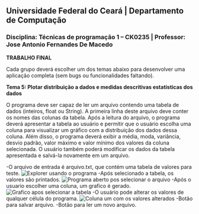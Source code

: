 ## **Universidade Federal do Ceará** | **Departamento de Computação**
### **Disciplina: Técnicas de programação 1 – CK0235** | **Professor: Jose Antonio Fernandes De Macedo**

**TRABALHO FINAL**

Cada grupo deverá escolher um dos temas abaixo para desenvolver uma aplicação completa (sem bugs ou funcionalidades faltando).

**Tema 5:​ Plotar distribuição a dados e medidas descritivas estatísticas dos dados**

O programa deve ser capaz de ler um arquivo contendo uma tabela de dados (inteiros, float ou String). A primeira linha deste arquivo deve conter os nomes das colunas da tabela. Após a leitura do arquivo, o programa deverá apresentar a tabela ao usuário e permitir que o usuário escolha uma coluna para visualizar um gráfico com a distribuição dos dados dessa coluna. Além disso, o programa deverá exibir a média, moda, variância, desvio padrão, valor máximo e valor mínimo dos valores da coluna selecionada. O usuário também poderá modificar os dados da tabela apresentada e salvá-la novamente em um arquivo.

-O arquivo de entrada é arquivo.txt, que contém uma tabela de valores para teste.
![Explorer usando o programa](/Sprits/selecionaTabela.png)
-Após selecionado a tabela, os valores são printados.
![Programa aberto pos selecionar o arquivo](/Sprits/AmostragemDados.png)
-Após o usuario escolher uma coluna, um grafico é gerado.
![Grafico apos selecionar a tabela](/Sprits/Tabela%20coluna%201.png)
-O usuário pode alterar os valores de qualquer célula do programa.
![Coluna um com os valores alterados](/Sprits/Coluna%201%20alterada.png)
-Botão para salvar arquivo.
-Botão para ler um novo arquivo.
